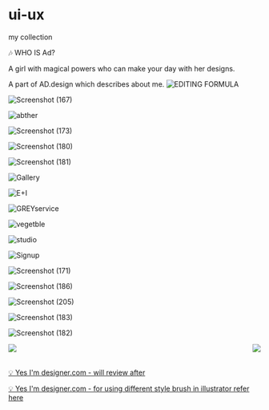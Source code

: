 # ui-ux
my collection

🎶 WHO IS Ad?

A girl with magical powers who can make your day with her designs.

A part of AD.design which describes about me.
![EDITING FORMULA](https://user-images.githubusercontent.com/90051406/209541734-0736039f-7c1c-4f23-bb74-6e4722dc073b.png)

![Screenshot (167)](https://user-images.githubusercontent.com/90051406/209538701-361c6ae0-a8f9-4e4c-bf33-ed3f1e43df10.png)

![abther](https://user-images.githubusercontent.com/90051406/209538166-4a4d1ce6-65d2-4fd0-a8f0-499eb0dac673.png)

![Screenshot (173)](https://user-images.githubusercontent.com/90051406/209538058-c06e6a0d-5357-407f-89ed-0fef1e04290e.png)

![Screenshot (180)](https://user-images.githubusercontent.com/90051406/209538443-fd52434e-084b-4ef6-a564-71cf4a67515b.png)

![Screenshot (181)](https://user-images.githubusercontent.com/90051406/209538587-343ff96f-1be7-43ab-9062-130db3ab9351.png)

![Gallery](https://user-images.githubusercontent.com/90051406/209537983-0f48d72f-0544-4c6d-9d0e-a05f9113a75a.png)

![E+I](https://user-images.githubusercontent.com/90051406/209537909-db8e2e01-e094-45c1-ada2-7c106ac93701.png)

![GREYservice](https://user-images.githubusercontent.com/90051406/209539882-a4f63947-33f3-4a23-8727-9d3003faee9c.png)

![vegetble](https://user-images.githubusercontent.com/90051406/209537434-0aa9393e-2be8-4bed-b766-37325dab735e.png)

![studio](https://user-images.githubusercontent.com/90051406/209537397-1f2c3f36-d022-4982-84db-82033118c58c.png)

![Signup](https://user-images.githubusercontent.com/90051406/209537261-50750b1a-55e2-4429-a80b-3e567246e904.png)

![Screenshot (171)](https://user-images.githubusercontent.com/90051406/209538906-bca1d41c-5bba-4a63-a2c9-68a38b805556.png)

![Screenshot (186)](https://user-images.githubusercontent.com/90051406/209539691-16924605-43f3-454a-ac7f-e1e1483e4fd1.png)

![Screenshot (205)](https://user-images.githubusercontent.com/90051406/211114009-78437d5f-8147-41dc-af93-fabb24e76f74.png)


![Screenshot (183)](https://user-images.githubusercontent.com/90051406/209539259-6415abbd-8763-4ccc-9d8a-54aed36c9ad1.png)

![Screenshot (182)](https://user-images.githubusercontent.com/90051406/209538832-a4cc449e-5ddd-4fd0-9b0f-301b1f4e359d.png)

 
<tr>
<td><img align="left"  src="https://user-images.githubusercontent.com/90051406/209539992-b66874e6-4c80-4f74-ab7a-572e7069a059.png" /></td>
<td><img align="right" src="https://user-images.githubusercontent.com/90051406/209540416-9f7a9733-b438-460c-b888-ad0b097e4a00.png" />
</td></tr></table>

<br> <br>
<p><a href="https://yesimadesigner.com/blog/?utm_source=youtube.com&utm_medium=referral&utm_campaign=theory&utm_content=get-better-at-composition">💡 Yes I'm designer.com - will review after</a></p>
<p><a href="https://yesimadesigner.com/custom-brushes/">💡 Yes I'm designer.com - for using different style brush in illustrator refer here</a></p>
</br> 
 
